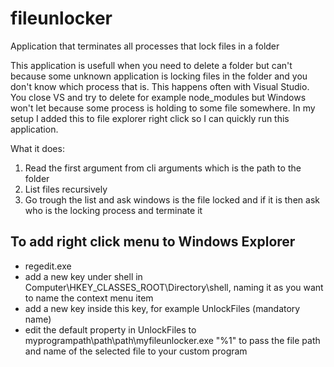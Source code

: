 # fileunlocker
Application that terminates all processes that lock files in a folder

This application is usefull when you need to delete a folder but can't because some unknown application is locking files in the folder and you don't know which process that is. This happens often with Visual Studio. You close VS and try to delete for example node_modules but Windows won't let because some process is holding to some file somewhere. In my setup I added this to file explorer right click so I can quickly run this application.

What it does:
1) Read the first argument from cli arguments which is the path to the folder
2) List files recursively
3) Go trough the list and ask windows is the file locked and if it is then ask who is the locking process and terminate it

## To add right click menu to Windows Explorer

* regedit.exe
* add a new key under shell in Computer\HKEY_CLASSES_ROOT\Directory\shell\, naming it as you want to name the context menu item
* add a new key inside this key, for example UnlockFiles (mandatory name)
* edit the default property in UnlockFiles to myprogrampath\path\path\myfileunlocker.exe "%1" to pass the file path and name of the selected file to your custom program
